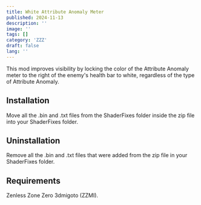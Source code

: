 ```yaml
---
title: White Attribute Anomaly Meter
published: 2024-11-13
description: ''
image: ''
tags: []
category: 'ZZZ'
draft: false 
lang: ''
---
```


This mod improves visibility by locking the color of the Attribute Anomaly meter to the right of the enemy's health bar to white, regardless of the type of Attribute Anomaly.

## Installation

Move all the .bin and .txt files from the ShaderFixes folder inside the zip file into your ShaderFixes folder.

## Uninstallation

Remove all the .bin and .txt files that were added from the zip file in your ShaderFixes folder.

## Requirements

Zenless Zone Zero 3dmigoto (ZZMI).
